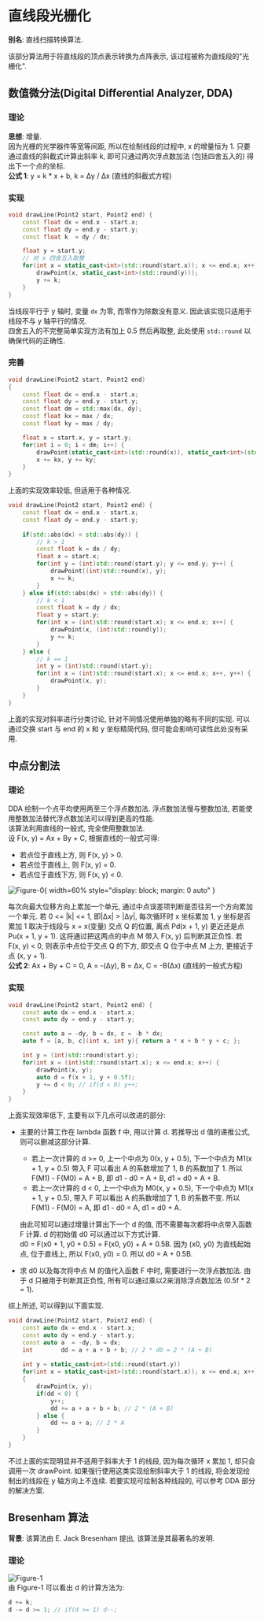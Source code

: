 # 直线段光栅化

**别名**: 直线扫描转换算法.

该部分算法用于将直线段的顶点表示转换为点阵表示, 该过程被称为直线段的"光栅化".

## 数值微分法(Digital Differential Analyzer, DDA)

### 理论

**思想**: 增量.  
因为光栅的光学器件等宽等间距, 所以在绘制线段的过程中, x 的增量恒为 1. 只要通过直线的斜截式计算出斜率 k, 即可只通过两次浮点数加法 (包括四舍五入的) 得出下一个点的坐标.  
**公式 1**: y = k * x + b, k = Δy / Δx (直线的斜截式方程)

### 实现

```cpp
void drawLine(Point2 start, Point2 end) {
    const float dx = end.x - start.x;
    const float dy = end.y - start.y;
    const float k  = dy / dx;

    float y = start.y;
    // 对 x 四舍五入取整
    for(int x = static_cast<int>(std::round(start.x)); x <= end.x; x++) {
        drawPoint(x, static_cast<int>(std::round(y)));
        y += k;
    }
}
```

当线段平行于 y 轴时, 变量 `dx` 为零, 而零作为除数没有意义. 因此该实现只适用于线段不与 y 轴平行的情况.  
四舍五入的不完整简单实现方法有加上 0.5 然后再取整, 此处使用 `std::round` 以确保代码的正确性.

### 完善

```cpp
void drawLine(Point2 start, Point2 end)
{
    const float dx = end.x - start.x;
    const float dy = end.y - start.y;
    const float dm = std::max(dx, dy);
    const float kx = max / dx;
    const float ky = max / dy;

    float x = start.x, y = start.y;
    for(int i = 0; i < dm; i++) {
        drawPoint(static_cast<int>(std::round(x)), static_cast<int>(std::round(y)));
        x += kx, y += ky;
    }
}
```

上面的实现效率较低, 但适用于各种情况.

```cpp
void drawLine(Point2 start, Point2 end) {
    const float dx = end.x - start.x;
    const float dy = end.y - start.y;
    
    if(std::abs(dx) < std::abs(dy)) {
        // k > 1
        const float k = dx / dy;
        float x = start.x;
        for(int y = (int)std::round(start.y); y <= end.y; y++) {
            drawPoint((int)std::round(x), y);
            x += k;
        }
    } else if(std::abs(dx) > std::abs(dy)) {
        // k < 1
        const float k = dy / dx;
        float y = start.y;
        for(int x = (int)std::round(start.x); x <= end.x; x++) {
            drawPoint(x, (int)std::round(y));
            y += k;
        }
    } else {
        // k == 1
        int y = (int)std::round(start.y);
        for(int x = (int)std::round(start.x); x <= end.x; x++, y++) {
            drawPoint(x, y);
        }
    }
}
```

上面的实现对斜率进行分类讨论, 针对不同情况使用单独的略有不同的实现. 可以通过交换 start 与 end 的 x 和 y 坐标精简代码, 但可能会影响可读性此处没有采用.

## 中点分割法

### 理论

DDA 绘制一个点平均使用两至三个浮点数加法. 浮点数加法慢与整数加法, 若能使用整数加法替代浮点数加法可以得到更高的性能.  
该算法利用直线的一般式, 完全使用整数加法.  
设 F(x, y) = Ax + By + C, 根据直线的一般式可得:

- 若点位于直线上方, 则 F(x, y) > 0.
- 若点位于直线上, 则 F(x, y) = 0.
- 若点位于直线下方, 则 F(x, y) < 0.

![Figure-0](assets/中点分割法.webp){ width=60% style="display: block; margin: 0 auto" }  

每次向最大位移方向上累加一个单元, 通过中点误差项判断是否往另一个方向累加一个单元. 若 0 <= |k| <= 1, 即|Δx| > |Δy|, 每次循环时 x 坐标累加 1, y 坐标是否累加 1 取决于线段与 x = x(变量) 交点 Q 的位置, 离点 Pd(x + 1, y) 更近还是点 Pu(x + 1, y + 1). 这将通过把这两点的中点 M 带入 F(x, y) 后判断其正负性. 若 F(x, y) < 0, 则表示中点位于交点 Q 的下方, 即交点 Q 位于中点 M 上方, 更接近于点 (x, y + 1).  
**公式 2**: Ax + By + C = 0, A = -(Δy), B = Δx, C = -B(Δx) (直线的一般式方程)  

### 实现

```cpp
void drawLine(Point2 start, Point2 end) {
    const auto dx = end.x - start.x;
    const auto dy = end.y - start.y;

    const auto a = -dy, b = dx, c = -b * dx;
    auto f = [a, b, c](int x, int y){ return a * x + b * y + c; };

    int y = (int)std::round(start.y);
    for(int x = (int)std::round(start.x); x <= end.x; x++) {
        drawPoint(x, y);
        auto d = f(x + 1, y + 0.5f);
        y += d < 0; // if(d < 0) y++;
    }
}
```

上面实现效率低下, 主要有以下几点可以改进的部分:

- 主要的计算工作在 lambda 函数 f 中, 用以计算 d. 若推导出 d 值的递推公式, 则可以删减这部分计算.  
  - 若上一次计算的 d >= 0, 上一个中点为 0(x, y + 0.5), 下一个中点为 M1(x + 1, y + 0.5) 带入 F 可以看出 A 的系数增加了 1, B 的系数加了 1. 所以 F(M1) - F(M0) = A + B, 即 d1 - d0 = A + B, d1 = d0 + A + B.
  - 若上一次计算的 d < 0, 上一个中点为 M0(x, y + 0.5), 下一个中点为 M1(x + 1, y + 0.5), 带入 F 可以看出 A 的系数增加了 1, B 的系数不变. 所以 F(M1) - F(M0) = A, 即 d1 - d0 = A, d1 = d0 + A.

  由此可知可以通过增量计算出下一个 d 的值, 而不需要每次都将中点带入函数 F 计算. d 的初始值 d0 可以通过以下方式计算.  
  d0 = F(x0 + 1, y0 + 0.5) = F(x0, y0) + A + 0.5B.
  因为 (x0, y0) 为直线起始点, 位于直线上, 所以 F(x0, y0) = 0. 所以 d0 = A + 0.5B.
- 求 d0 以及每次将中点 M 的值代入函数 F 中时, 需要进行一次浮点数加法. 由于 d 只被用于判断其正负性, 所有可以通过乘以2来消除浮点数加法 (0.5f * 2 = 1).

综上所述, 可以得到以下面实现.

```cpp
void drawLine(Point2 start, Point2 end) {
    const auto dx = end.x - start.x;
    const auto dy = end.y - start.y;
    const auto a  = -dy, b = dx;
    int        dd = a + a + b + b; // 2 * d0 = 2 * (A + B)
    
    int y = static_cast<int>(std::round(start.y))
    for(int x = static_cast<int>(std::round(start.x)); x <= end.x; x++)
    {
        drawPoint(x, y);
        if(dd < 0) {
            y++;
            dd += a + a + b + b; // 2 * (A + B)
        } else {
            dd += a + a; // 2 * A
        }
    }
}
```

不过上面的实现明显并不适用于斜率大于 1 的线段, 因为每次循环 x 累加 1, 却只会调用一次 drawPoint. 如果强行使用这类实现绘制斜率大于 1 的线段, 将会发现绘制出的线段在 y 轴方向上不连续. 若要实现可绘制各种线段的, 可以参考 DDA 部分的解决方案.  

## Bresenham 算法

**背景**: 该算法由 E. Jack Bresenham 提出, 该算法是其最著名的发明.  

### 理论

![Figure-1](assets/Bresenham.webp)  
由 Figure-1 可以看出 d 的计算方法为:

```cpp
d += k;
d -= d >= 1; // if(d >= 1) d--;
```
